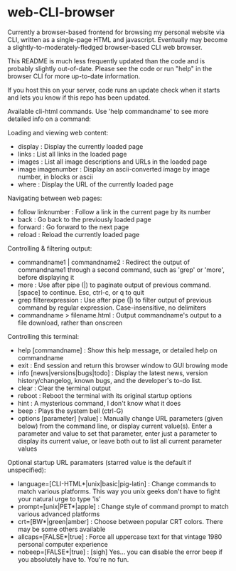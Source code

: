# web-CLI-browser
Currently a browser-based frontend for browsing my personal website via CLI, written as a single-page HTML and javascript. Eventually may become a slightly-to-moderately-fledged browser-based CLI web browser.

This README is much less frequently updated than the code and is probably slightly out-of-date. Please see the code or run "help" in the browser CLI for more up-to-date information.

If you host this on your server, code runs an update check when it starts and lets you know if this repo has been updated. 

Available cli-html commands. Use 'help commandname' to see more detailed info on a command:

Loading and viewing web content:
- display : Display the currently loaded page
- links : List all links in the loaded page
- images : List all image descriptions and URLs in the loaded page
- image imagenumber : Display an ascii-converted image by image number, in blocks or ascii
- where : Display the URL of the currently loaded page

Navigating between web pages:
- follow linknumber : Follow a link in the current page by its number
- back : Go back to the previously loaded page
- forward : Go forward to the next page
- reload : Reload the currently loaded page

Controlling & filtering output:
- commandname1 | commandname2 : Redirect the output of commandname1 through a second command, such as 'grep' or 'more', before displaying it
- more : Use after pipe (|) to paginate output of previous command. [space] to continue. Esc, ctrl-c, or q to quit
- grep filterexpression : Use after pipe (|) to filter output of previous command by regular expression. Case-insensitive, no delimiters
- commandname > filename.html : Output commandname's output to a file download, rather than onscreen

Controlling this terminal:
- help [commandname] : Show this help message, or detailed help on commandname
- exit : End session and return this browser window to GUI browing mode
- info [news|versions|bugs|todo] : Display the latest news, version history/changelog, known bugs, and the developer's to-do list.
- clear : Clear the terminal output
- reboot : Reboot the terminal with its original startup options
- hint : A mysterious command, I don't know what it does
- beep : Plays the system bell (ctrl-G)
- options [parameter] [value] : Manually change URL parameters (given below) from the command line, or display current value(s). Enter a parameter and value to set that parameter, enter just a parameter to display its current value, or leave both out to list all current parameter values

Optional startup URL paramaters (starred value is the default if unspecified):
- language=[CLI-HTML*|unix|basic|pig-latin] : Change commands to match various platforms. This way you unix geeks don't have to fight your natural urge to type 'ls'
- prompt=[unix|PET*|apple] : Change style of command prompt to match various advanced platforms
- crt=[BW*|green|amber] : Choose between popular CRT colors. There may be some others available
- allcaps=[FALSE*|true] : Force all uppercase text for that vintage 1980 personal computer experience
- nobeep=[FALSE*|true] : [sigh] Yes... you can disable the error beep if you absolutely have to. You're no fun. 
